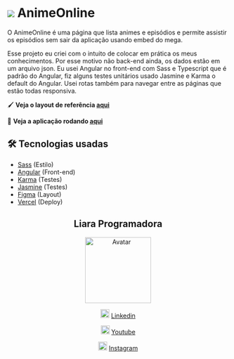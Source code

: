 # <img src="https://animes-online-angular.vercel.app/assets/icons/logo.svg"> AnimeOnline
O AnimeOnline é uma página que lista animes e episódios e permite assistir os episódios sem sair da aplicação usando embed do mega.

Esse projeto eu criei com o intuito de colocar em prática os meus conhecimentos. Por esse motivo não back-end ainda, os dados estão em um arquivo json. Eu usei Angular no front-end com Sass e Typescript que é padrão do Angular, fiz alguns testes unitários usado Jasmine e Karma o default do Angular. Usei rotas também para navegar entre as páginas que estão todas responsiva. 

🖌️ **Veja o layout de referência [aqui](https://www.figma.com/file/GXh3IYv94teEHU8aNHds2s/Animes-Online-(Community)?node-id=0%3A1)**

🚀 **Veja a aplicação rodando [aqui](https://animes-online-angular.vercel.app/home)**

## 🛠️ Tecnologias usadas
- [Sass](https://sass-lang.com/) (Estilo)
- [Angular](https://angular.io/) (Front-end)
- [Karma](https://karma-runner.github.io/6.3/index.html) (Testes)
- [Jasmine](https://jasmine.github.io/index.html) (Testes)
- [Figma](https://www.figma.com/) (Layout)
- [Vercel](https://vercel.com/) (Deploy)

<div align="center">

  ## Liara Programadora
  
  <!---Minha Foto--->
  <img width = 150px src="https://i.imgur.com/xbEfigR.jpg#liara" alt="Avatar">
  
  <!---Linkedin--->
  <img width = 20px src="https://cdn.iconscout.com/icon/free/png-256/linkedin-208-916919.png"> [Linkedin](https://www.linkedin.com/in/liara-programadora/)
  
  <!---Youtube--->
  <img width = 20px src="https://images.vexels.com/media/users/3/137425/isolated/lists/f2ea1ded4d037633f687ee389a571086-logotipo-do-icone-do-youtube.png"> [Youtube](https://tinyurl.com/liara-programadora)
  
  <!---Instagram--->
  <img width = 20px src="https://images.vexels.com/media/users/3/137198/isolated/lists/07f0d7b69ef071571e4ada2f4d6a053a-icone-do-instagram-colorido.png"> [Instagram](https://www.instagram.com/liaraprogramadora)
  
 </div>
